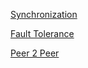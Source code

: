 [Synchronization](https://frapdd.github.io/sync)

[Fault Tolerance](https://frapdd.github.io/fault)

[Peer 2 Peer](https://frapdd.github.io/p2p)
